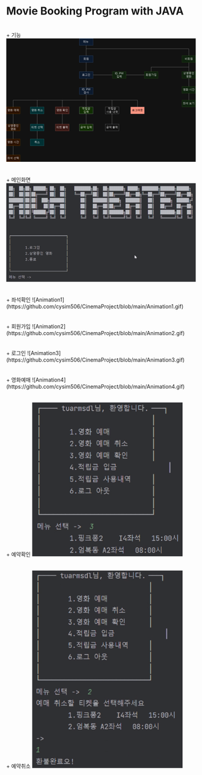 # Movie Booking Program with JAVA
<br>
+ 기능
<img width="600" alt="image" src="https://github.com/cysim506/CinemaProject/blob/main/block.png">
<br>
<br>
<br>
+ 메인화면
<img width="600" alt="image" src="https://github.com/cysim506/CinemaProject/blob/main/main.png">  
<br>
<br>
<br>
+ 좌석확인
![Animation1](https://github.com/cysim506/CinemaProject/blob/main/Animation1.gif)
<br>
<br>
<br>
+ 회원가입
![Animation2](https://github.com/cysim506/CinemaProject/blob/main/Animation2.gif)
<br>
<br>
<br>
+ 로그인
![Animation3](https://github.com/cysim506/CinemaProject/blob/main/Animation3.gif)
<br>
<br>
<br>
+ 영화예매
![Animation4](https://github.com/cysim506/CinemaProject/blob/main/Animation4.gif)
<br>
<br>
<br>
+ 예약확인
<img width="400" alt="image" src="https://github.com/cysim506/CinemaProject/blob/main/ticket.png">
<br>
<br>
<br>
+ 예약취소
<img width="400" alt="image" src="https://github.com/cysim506/CinemaProject/blob/main/refund.png">
